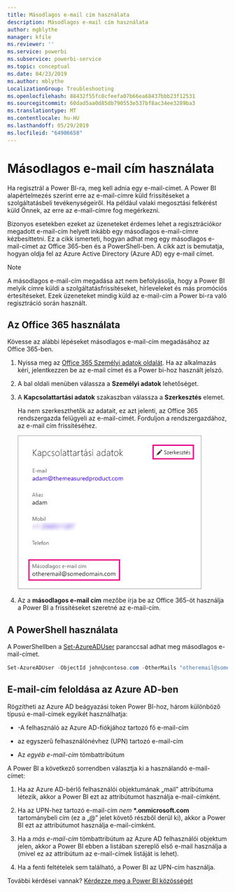 ```yaml
---
title: Másodlagos e-mail cím használata
description: Másodlagos e-mail cím használata
author: mgblythe
manager: kfile
ms.reviewer: ''
ms.service: powerbi
ms.subservice: powerbi-service
ms.topic: conceptual
ms.date: 04/23/2019
ms.author: mblythe
LocalizationGroup: Troubleshooting
ms.openlocfilehash: 88432f55fc8cfeefa07b66ea68437bbb23f12531
ms.sourcegitcommit: 60dad5aa0d85db790553e537bf8ac34ee3289ba3
ms.translationtype: MT
ms.contentlocale: hu-HU
ms.lasthandoff: 05/29/2019
ms.locfileid: "64906658"
---
```

# <a name="use-an-alternate-email-address"></a>Másodlagos e-mail cím használata

Ha regisztrál a Power BI-ra, meg kell adnia egy e-mail-címet. A Power BI alapértelmezés szerint erre az e-mail-címre küld frissítéseket a szolgáltatásbeli tevékenységeiről. Ha például valaki megosztási felkérést küld Önnek, az erre az e-mail-címre fog megérkezni.

Bizonyos esetekben ezeket az üzeneteket érdemes lehet a regisztrációkor megadott e-mail-cím helyett inkább egy másodlagos e-mail-címre kézbesíttetni. Ez a cikk ismerteti, hogyan adhat meg egy másodlagos e-mail-címet az Office 365-ben és a PowerShell-ben. A cikk azt is bemutatja, hogyan oldja fel az Azure Active Directory (Azure AD) egy e-mail címet.

> [!NOTE]
> A másodlagos e-mail-cím megadása azt nem befolyásolja, hogy a Power BI melyik címre küldi a szolgáltatásfrissítéseket, hírleveleket és más promóciós értesítéseket. Ezek üzeneteket mindig küld az e-mail-cím a Power bi-ra való regisztráció során használt.

## <a name="use-office-365"></a>Az Office 365 használata

Kövesse az alábbi lépéseket másodlagos e-mail-cím megadásához az Office 365-ben.

1. Nyissa meg az [Office 365 Személyi adatok oldalát](https://portal.office.com/account/#personalinfo). Ha az alkalmazás kéri, jelentkezzen be az e-mail címet és a Power bi-hoz használt jelszó.

1. A bal oldali menüben válassza a **Személyi adatok** lehetőséget.

1. A **Kapcsolattartási adatok** szakaszban válassza a **Szerkesztés** elemet.

    Ha nem szerkeszthetők az adatait, ez azt jelenti, az Office 365 rendszergazda felügyeli az e-mail-címét. Forduljon a rendszergazdához, az e-mail cím frissítéséhez.

    ![Kapcsolattartási adatok](media/service-admin-alternate-email-address-for-power-bi/contact-details.png)

1. Az a **másodlagos e-mail cím** mezőbe írja be az Office 365-öt használja a Power BI a frissítéseket szeretné az e-mail-cím.

## <a name="use-powershell"></a>A PowerShell használata

A PowerShellben a [Set-AzureADUser](/powershell/module/azuread/set-azureaduser/) paranccsal adhat meg másodlagos e-mail-címet.

```powershell
Set-AzureADUser -ObjectId john@contoso.com -OtherMails "otheremail@somedomain.com"
```

## <a name="email-address-resolution-in-azure-ad"></a>E-mail-cím feloldása az Azure AD-ben

Rögzítheti az Azure AD beágyazási token Power BI-hoz, három különböző típusú e-mail-címek egyikét használhatja:

* -A felhasználó az Azure AD-fiókjához tartozó fő e-mail-cím

* az egyszerű felhasználónévhez (UPN) tartozó e-mail-cím

* Az *egyéb e-mail-cím* tömbattribútum

A Power BI a következő sorrendben választja ki a használandó e-mail-címet:

1. Ha az Azure AD-bérlő felhasználói objektumának „mail” attribútuma létezik, akkor a Power BI ezt az attribútumot használja e-mail-címként.

1. Ha az UPN-hez tartozó e-mail-cím *nem* **\*.onmicrosoft.com** tartománybeli cím (ez a „\@” jelet követő részből derül ki), akkor a Power BI ezt az attribútumot használja e-mail-címként.

1. Ha a *más e-mail-cím* tömbattribútum az Azure AD felhasználói objektum jelen, akkor a Power BI ebben a listában szereplő első e-mail használja a (mivel ez az attribútum az e-mail-címek listáját is lehet).

1. Ha a fenti feltételek sem található, a Power BI az UPN-cím használja.

További kérdései vannak? [Kérdezze meg a Power BI közösségét](http://community.powerbi.com/)